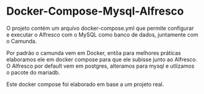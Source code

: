 # Docker-Compose-Mysql-Alfresco
O projeto contém um arquivo docker-compose.yml que permite configurar e executar
 o Alfresco com o MySQL como banco de dados, juntamente com o Camunda.

 Por padrão o camunda vem em Docker, entõa para melhores práticas elaboramos ele em 
docker compose para que ele subisse junto ao Alfresco.
O Alfresco por default vem em postgres, alteramos para mysql e utlizamos o pacote
do mariadb.

Este docker compose foi elaborado em base a um projeto real.


